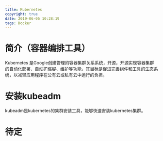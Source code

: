 ```yaml
---
title: Kubernetes
copyright: true
date: 2019-06-06 10:28:19
tags: Docker
---
```


# 简介（容器编排工具）
Kubernetes 是Google创建管理的容器集群关系系统，开源，开源实现容器集群的自动化部署、自动扩缩容、维护等功能，其目标是促进完善组件和工具的生态系统，以减轻应用程序在公有云或私有云中运行的负担。


# 安装kubeadm
kubeadm是kubernetes的集群安装工具，能够快速安装kubernetes集群。

# 待定
